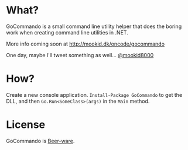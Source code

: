 What?
====

GoCommando is a small command line utility helper that does the boring work when creating command line utilities in .NET.

More info coming soon at http://mookid.dk/oncode/gocommando

One day, maybe I'll tweet something as well... [@mookid8000][2]

How?
====

Create a new console application. `Install-Package GoCommando` to get the DLL, and then `Go.Run<SomeClass>(args)` in the `Main` method.

License
====

GoCommando is [Beer-ware][1].

[1]: http://en.wikipedia.org/wiki/Beerware
[2]: http://twitter.com/#!/mookid8000
